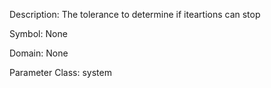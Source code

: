 Description: The tolerance to determine if iteartions can stop

Symbol: None

Domain: None

Parameter Class: system

